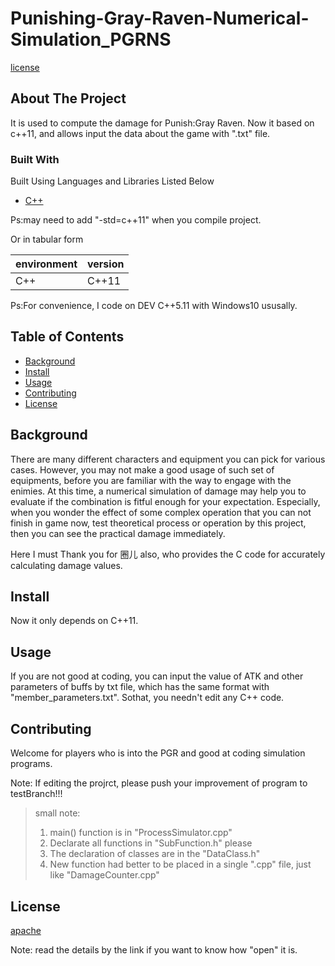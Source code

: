 #     Punishing-Gray-Raven-Numerical-Simulation_PGRNS

[license](http://www.apache.org/licenses/LICENSE-2.0)


## About The Project


It is used to compute the damage for Punish:Gray Raven. Now it based on c++11, and allows input the data about the game with ".txt" file.



### Built With

Built Using Languages and Libraries Listed Below 
* [C++](https://c-cpp.com/)
  
Ps:may need to add "-std=c++11" when you compile project.

Or in tabular form

| environment | version   |
| ----------- | --------- |
| C++         |   C++11   |

Ps:For convenience, I code on DEV C++5.11 with Windows10 ususally.


## Table of Contents

- [Background](#background)
- [Install](#install)
- [Usage](#usage)
- [Contributing](#contributing)
- [License](#license)


## Background
There are many different characters and equipment you can pick for various cases. However, you may not make a good usage of such set of equipments, before you are familiar with the way to engage with the enimies. At this time, a numerical simulation of damage may help you to evaluate if the combination is fitful enough for your expectation. 
Especially, when you wonder the effect of some complex operation that you can not finish in game now, test theoretical process or operation by this project, then you can see the practical damage immediately.


Here I must Thank you for 圈儿 also, who provides the C code for accurately calculating damage values.

## Install

Now it only depends on C++11.

## Usage

If you are not good at coding, you can input the value of ATK and other parameters of buffs by txt file, which has the same format with "member_parameters.txt". 
Sothat, you needn't edit any C++ code.

## Contributing
Welcome for players who is into the PGR and good at coding simulation programs.

Note: If editing the projrct, please push your improvement of program to testBranch!!!

>small note:
> 1. main() function is in "ProcessSimulator.cpp"
> 2. Declarate all functions in "SubFunction.h" please
> 3. The declaration of classes are in the "DataClass.h"
> 4. New function had better to be placed in a single ".cpp" file, just like "DamageCounter.cpp"


## License

[apache](http://www.apache.org/licenses/LICENSE-2.0)

Note: read the details by the link if you want to know how "open" it is.

